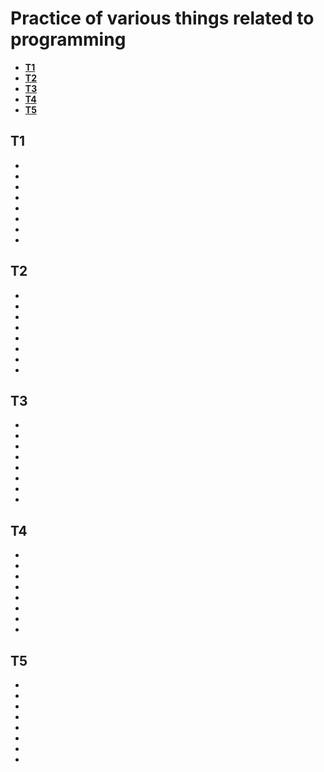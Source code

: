 # Practice of various things related to programming

- **[T1](#test-1)**
- **[T2](#test-2)**
- **[T3](#test-3)**
- **[T4](#test-4)**
- **[T5](#test-5)**

## T1
-
-
-
-
-
-
-
-

## T2
-
-
-
-
-
-
-
-

## T3
-
-
-
-
-
-
-
-

## T4
-
-
-
-
-
-
-
-

## T5
-
-
-
-
-
-
-
-
